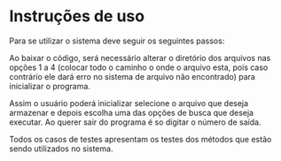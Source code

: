 # Instruções de uso

Para se utilizar o sistema deve seguir os seguintes passos:

Ao baixar o código, será necessário alterar o diretório dos arquivos nas opções 1 a 4 (colocar todo o caminho o onde o arquivo esta, pois caso contrário ele dará erro no sistema de arquivo não encontrado) para inicializar o programa.

Assim o usuário poderá inicializar selecione o arquivo que deseja armazenar e depois escolha uma das opções de busca que deseja executar. Ao querer sair do programa é so digitar o número de saída.

Todos os casos de testes apresentam os testes dos métodos que estão sendo utilizados no sistema.
